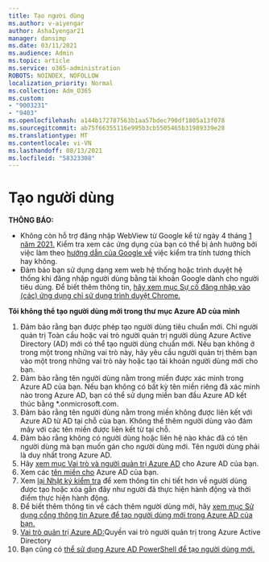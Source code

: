 ```yaml
---
title: Tạo người dùng
ms.author: v-aiyengar
author: AshaIyengar21
manager: dansimp
ms.date: 03/11/2021
ms.audience: Admin
ms.topic: article
ms.service: o365-administration
ROBOTS: NOINDEX, NOFOLLOW
localization_priority: Normal
ms.collection: Adm_O365
ms.custom:
- "9003231"
- "9403"
ms.openlocfilehash: a144b172787563b1aa57bdec790df1805a13f078
ms.sourcegitcommit: ab75f66355116e995b3cb5505465b31989339e28
ms.translationtype: MT
ms.contentlocale: vi-VN
ms.lasthandoff: 08/13/2021
ms.locfileid: "58323308"
---
```

# <a name="create-user"></a>Tạo người dùng

**THÔNG BÁO:**

- Không còn hỗ trợ đăng nhập WebView từ Google kể từ ngày 4 tháng [1 năm 2021.](https://docs.microsoft.com/azure/active-directory/external-identities/google-federation#deprecation-of-webview-sign-in-support) Kiểm tra xem các ứng dụng của bạn có thể bị ảnh hưởng bởi việc làm theo [hướng dẫn của Google về](https://go.microsoft.com/fwlink/?linkid=2157323) việc kiểm tra tính tương thích hay không.
- Đảm bảo bạn sử dụng dạng xem web hệ thống hoặc trình duyệt hệ thống khi đăng nhập người dùng bằng tài khoản Google dành cho người tiêu dùng. Để biết thêm thông tin, [hãy xem mục Sự cố đăng nhập vào (các) ứng dụng chỉ sử dụng trình duyệt Chrome.](https://docs.microsoft.com/office365/troubleshoot/miscellaneous/chrome-behavior-affects-applications)

**Tôi không thể tạo người dùng mới trong thư mục Azure AD của mình**

1. Đảm bảo rằng bạn được phép tạo người dùng tiêu chuẩn mới. Chỉ người quản trị Toàn cầu hoặc vai trò người quản trị người dùng Azure Active Directory (AD) mới có thể tạo người dùng chuẩn mới. Nếu bạn không ở trong một trong những vai trò này, hãy yêu cầu người quản trị thêm bạn vào một trong những vai trò này hoặc tạo tài khoản người dùng mới cho bạn.
1. Đảm bảo rằng tên người dùng nằm trong miền được xác minh trong Azure AD của bạn. Nếu bạn không có bất kỳ tên miền riêng đã xác minh nào trong Azure AD, bạn có thể sử dụng miền ban đầu Azure AD kết thúc bằng *.onmicrosoft.com.
1. Đảm bảo rằng tên người dùng nằm trong miền không được liên kết với Azure AD từ AD tại chỗ của bạn. Không thể thêm người dùng vào đám mây với các tên miền được liên kết từ tại chỗ.
1. Đảm bảo rằng không có người dùng hoặc liên hệ nào khác đã có tên người dùng mà bạn muốn gán cho người dùng mới. Tên người dùng phải là duy nhất trong Azure AD.
1. Hãy [xem mục Vai trò và người quản trị Azure AD](https://portal.azure.com/#blade/Microsoft_AAD_IAM/ActiveDirectoryMenuBlade/RolesAndAdministrators) cho Azure AD của bạn.
1. Xem các [tên miền cho](https://portal.azure.com/#blade/Microsoft_AAD_IAM/ActiveDirectoryMenuBlade/RolesAndAdministrators) Azure AD của bạn.
1. Xem [lại Nhật ký kiểm tra](https://portal.azure.com/#blade/Microsoft_AAD_IAM/ActiveDirectoryMenuBlade/RolesAndAdministrators) để xem thông tin chi tiết hơn về người dùng được tạo hoặc xóa gần đây như người đã thực hiện hành động và thời điểm thực hiện hành động.
1. Để biết thêm thông tin về cách thêm người dùng mới, hãy [xem mục Sử dụng cổng thông tin Azure để tạo người dùng mới trong Azure AD của bạn.](https://docs.microsoft.com/azure/active-directory/active-directory-users-create-azure-portal)
1. [Vai trò quản trị Azure AD:](https://docs.microsoft.com/azure/active-directory/active-directory-assign-admin-roles)Quyền vai trò người quản trị trong Azure Active Directory
1. Bạn cũng có [thể sử dụng Azure AD PowerShell để tạo người dùng mới.](https://docs.microsoft.com/powershell/module/azuread/new-azureaduser?view=azureadps-2.0)
